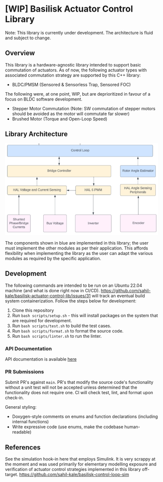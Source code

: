 # [WIP] Basilisk Actuator Control Library
Note: This library is currently under development. The architecture is fluid and subject to change.

## Overview
This library is a hardware-agnostic library intended to support basic commutation of actuators.
As of now, the following actuator types with associated commutation strategy are supported by this C++ library:
- BLDC/PMSM (Sensored & Sensorless Trap, Sensored FOC)

The following were, at one point, WIP, but are deprioritized in favour of a focus on BLDC software development.
- Stepper Motor Commutation (Note: SW commutation of stepper motors should be avoided as the motor will commutate far slower)
- Brushed Motor (Torque and Open-Loop Speed)

## Library Architecture
<img src="assets/HighLevelArch.png">

The components shown in blue are implemented in this library; the user must implement the other modules as per their application. This affords flexibility when implementing the library as the user can adapt the various modules as required by the specific application.

## Development
The following commands are intended to be run on an Ubuntu 22.04 machine (and what is done right now in CI/CD). https://github.com/sahil-kale/basilisk-actuator-control-lib/issues/31 will track an eventual build system containerization. Follow the steps below for development:
1. Clone this repository
2. Run `bash scripts/setup.sh` - this will install packages on the system that are required for development.
3. Run `bash scripts/test.sh` to build the test cases.
4. Run `bash scripts/format.sh` to format the source code.
5. Run `bash scripts/linter.sh` to run the linter.

### API Documentation
API documentation is available [here](https://sahil-kale.github.io/basilisk-actuator-control-lib/)

### PR Submissions
Submit PR's against `main`. PR's that modify the source code's functionality without a unit test will not be accepted unless determined that the functionality does not require one. CI will check test, lint, and format upon check-in.

General styling:
- Doxygen-style comments on enums and function declarations (including internal functions)
- Write expressive code (use enums, make the codebase human-readable)

## References
See the simulation hook-in here that employs Simulink. It is very scrappy at the moment and was used primarily for elementary modelling exposure and verification of actuator control strategies implemented in this library off-target. https://github.com/sahil-kale/basilisk-control-loop-sim
